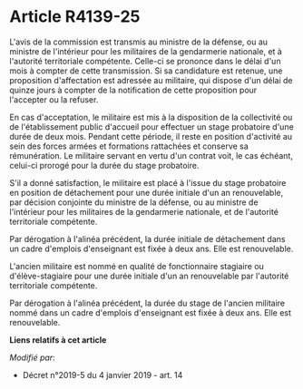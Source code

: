 # Article R4139-25

L'avis de la commission est transmis au ministre de la défense, ou au ministre de l'intérieur pour les militaires de la
gendarmerie nationale, et à l'autorité territoriale compétente. Celle-ci se prononce dans le délai d'un mois à compter de
cette transmission. Si sa candidature est retenue, une proposition d'affectation est adressée au militaire, qui dispose d'un
délai de quinze jours à compter de la notification de cette proposition pour l'accepter ou la refuser.

En cas d'acceptation, le militaire est mis à la disposition de la collectivité ou de l'établissement public d'accueil pour
effectuer un stage probatoire d'une durée de deux mois. Pendant cette période, il reste en position d'activité au sein des
forces armées et formations rattachées et conserve sa rémunération. Le militaire servant en vertu d'un contrat voit, le cas
échéant, celui-ci prorogé pour la durée du stage probatoire.

S'il a donné satisfaction, le militaire est placé à l'issue du stage probatoire en position de détachement pour une durée
initiale d'un an renouvelable, par décision conjointe du ministre de la défense, ou au ministre de l'intérieur pour les
militaires de la gendarmerie nationale, et de l'autorité territoriale compétente.

Par dérogation à l'alinéa précédent, la durée initiale de détachement dans un cadre d'emplois d'enseignant est fixée à deux
ans. Elle est renouvelable.

L'ancien militaire est nommé en qualité de fonctionnaire stagiaire ou d'élève-stagiaire pour une durée initiale d'un an
renouvelable par l'autorité territoriale compétente.

Par dérogation à l'alinéa précédent, la durée du stage de l'ancien militaire nommé dans un cadre d'emplois d'enseignant est
fixée à deux ans. Elle est renouvelable.

**Liens relatifs à cet article**

_Modifié par_:

  - Décret n°2019-5 du 4 janvier 2019 - art. 14
